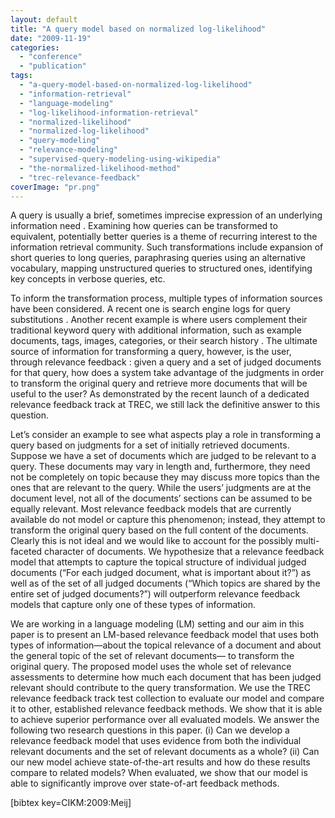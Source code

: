 ```yaml
---
layout: default
title: "A query model based on normalized log-likelihood"
date: "2009-11-19"
categories:
  - "conference"
  - "publication"
tags:
  - "a-query-model-based-on-normalized-log-likelihood"
  - "information-retrieval"
  - "language-modeling"
  - "log-likelihood-information-retrieval"
  - "normalized-likelihood"
  - "normalized-log-likelihood"
  - "query-modeling"
  - "relevance-modeling"
  - "supervised-query-modeling-using-wikipedia"
  - "the-normalized-likelihood-method"
  - "trec-relevance-feedback"
coverImage: "pr.png"
---
```


A query is usually a brief, sometimes imprecise expression of an underlying information need . Examining how queries can be transformed to equivalent, potentially better queries is a theme of recurring interest to the information retrieval community. Such transformations include expansion of short queries to long queries, paraphrasing queries using an alternative vocabulary, mapping unstructured queries to structured ones, identifying key concepts in verbose queries, etc.

To inform the transformation process, multiple types of information sources have been considered. A recent one is search engine logs for query substitutions . Another recent example is where users complement their traditional keyword query with additional information, such as example documents, tags, images, categories, or their search history . The ultimate source of information for transforming a query, however, is the user, through relevance feedback : given a query and a set of judged documents for that query, how does a system take advantage of the judgments in order to transform the original query and retrieve more documents that will be useful to the user? As demonstrated by the recent launch of a dedicated relevance feedback track at TREC, we still lack the definitive answer to this question.

Let’s consider an example to see what aspects play a role in transforming a query based on judgments for a set of initially retrieved documents. Suppose we have a set of documents which are judged to be relevant to a query. These documents may vary in length and, furthermore, they need not be completely on topic because they may discuss more topics than the ones that are relevant to the query. While the users’ judgments are at the document level, not all of the documents’ sections can be assumed to be equally relevant. Most relevance feedback models that are currently available do not model or capture this phenomenon; instead, they attempt to transform the original query based on the full content of the documents. Clearly this is not ideal and we would like to account for the possibly multi-faceted character of documents. We hypothesize that a relevance feedback model that attempts to capture the topical structure of individual judged documents (“For each judged document, what is important about it?”) as well as of the set of all judged documents (“Which topics are shared by the entire set of judged documents?”) will outperform relevance feedback models that capture only one of these types of information.

We are working in a language modeling (LM) setting and our aim in this paper is to present an LM-based relevance feedback model that uses both types of information—about the topical relevance of a document and about the general topic of the set of relevant documents— to transform the original query. The proposed model uses the whole set of relevance assessments to determine how much each document that has been judged relevant should contribute to the query transformation. We use the TREC relevance feedback track test collection to evaluate our model and compare it to other, established relevance feedback methods. We show that it is able to achieve superior performance over all evaluated models. We answer the following two research questions in this paper. (i) Can we develop a relevance feedback model that uses evidence from both the individual relevant documents and the set of relevant documents as a whole? (ii) Can our new model achieve state-of-the-art results and how do these results compare to related models? When evaluated, we show that our model is able to significantly improve over state-of-art feedback methods.

\[bibtex key=CIKM:2009:Meij\]
